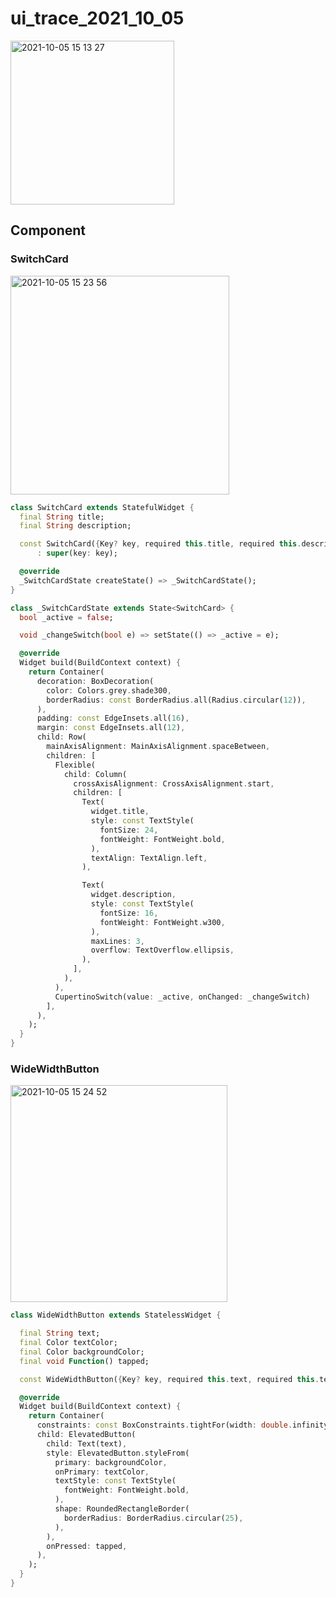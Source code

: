 # ui_trace_2021_10_05

<img width="262" alt=" 2021-10-05 15 13 27" src="https://user-images.githubusercontent.com/62702170/135970109-06ef49c8-940e-458e-9dc5-b68c6777cc09.png">


## Component

### SwitchCard

<img width="350" alt=" 2021-10-05 15 23 56" src="https://user-images.githubusercontent.com/62702170/135971170-c47b23e7-f326-4788-baa0-80a16e2be0da.png">

``` dart
class SwitchCard extends StatefulWidget {
  final String title;
  final String description;

  const SwitchCard({Key? key, required this.title, required this.description})
      : super(key: key);

  @override
  _SwitchCardState createState() => _SwitchCardState();
}

class _SwitchCardState extends State<SwitchCard> {
  bool _active = false;

  void _changeSwitch(bool e) => setState(() => _active = e);

  @override
  Widget build(BuildContext context) {
    return Container(
      decoration: BoxDecoration(
        color: Colors.grey.shade300,
        borderRadius: const BorderRadius.all(Radius.circular(12)),
      ),
      padding: const EdgeInsets.all(16),
      margin: const EdgeInsets.all(12),
      child: Row(
        mainAxisAlignment: MainAxisAlignment.spaceBetween,
        children: [
          Flexible(
            child: Column(
              crossAxisAlignment: CrossAxisAlignment.start,
              children: [
                Text(
                  widget.title,
                  style: const TextStyle(
                    fontSize: 24,
                    fontWeight: FontWeight.bold,
                  ),
                  textAlign: TextAlign.left,
                ),

                Text(
                  widget.description,
                  style: const TextStyle(
                    fontSize: 16,
                    fontWeight: FontWeight.w300,
                  ),
                  maxLines: 3,
                  overflow: TextOverflow.ellipsis,
                ),
              ],
            ),
          ),
          CupertinoSwitch(value: _active, onChanged: _changeSwitch)
        ],
      ),
    );
  }
}
```

### WideWidthButton

<img width="347" alt=" 2021-10-05 15 24 52" src="https://user-images.githubusercontent.com/62702170/135971251-e15acd0c-ac3b-43c7-b69c-fcb79cf8d90d.png">

``` dart
class WideWidthButton extends StatelessWidget {

  final String text;
  final Color textColor;
  final Color backgroundColor;
  final void Function() tapped;

  const WideWidthButton({Key? key, required this.text, required this.textColor, required this.backgroundColor, required this.tapped}) : super(key: key);

  @override
  Widget build(BuildContext context) {
    return Container(
      constraints: const BoxConstraints.tightFor(width: double.infinity, height: 50),
      child: ElevatedButton(
        child: Text(text),
        style: ElevatedButton.styleFrom(
          primary: backgroundColor,
          onPrimary: textColor,
          textStyle: const TextStyle(
            fontWeight: FontWeight.bold,
          ),
          shape: RoundedRectangleBorder(
            borderRadius: BorderRadius.circular(25),
          ),
        ),
        onPressed: tapped,
      ),
    );
  }
}
```